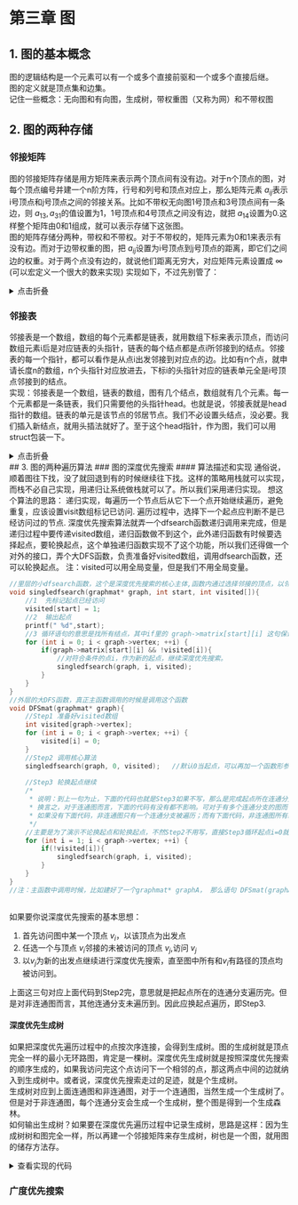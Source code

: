 # 第三章 图
## 1. 图的基本概念
图的逻辑结构是一个元素可以有一个或多个直接前驱和一个或多个直接后继。  
图的定义就是顶点集和边集。  
记住一些概念：无向图和有向图，生成树，带权重图（又称为网）和不带权图
## 2. 图的两种存储
### 邻接矩阵
图的邻接矩阵存储是用方矩阵来表示两个顶点间有没有边。对于n个顶点的图，对每个顶点编号并建一个n阶方阵，行号和列号和顶点对应上，那么矩阵元素 $a_{ij}$表示i号顶点和j号顶点之间的邻接关系。比如不带权无向图1号顶点和3号顶点间有一条边，则 $a_{13},a_{31}$的值设置为1，1号顶点和4号顶点之间没有边，就把 $a_{14}$设置为0.这样整个矩阵由0和1组成，就可以表示存储下这张图。  
图的矩阵存储分两种，带权和不带权。对于不带权的，矩阵元素为0和1来表示有没有边。而对于边带权重的图，把 $a_{ij}$设置为i号顶点到j号顶点的距离，即它们之间边的权重。对于两个点没有边的，就说他们距离无穷大，对应矩阵元素设置成 $\infty$ (可以宏定义一个很大的数来实现)
实现如下，不过先别管了：
<details><summary>点击折叠</summary>
<p>
  
```c
//数据类型的定义
typedef struct matrixgraph{
    int vertex;          //顶点的数量
    int ** matrix;       //一个int型指针的指针，其实会变成一个矩阵，跟待会建图的函数有关系
}graphmat,graphweightmat;     //graphmat表示不带权的，graphweightmat表示带权的

//建不带边图的函数
//返回一个没有边的图
graphmat * createMatgraph(int nodes){
    graphmat * graph = (graphmat*)malloc(sizeof(graphmat));
    graph->vertex = nodes;
    //下面几行构建矩阵
    graph->matrix = (int**) malloc(sizeof (int *) * nodes);
    for (int i = 0; i < nodes; ++i) {
        graph->matrix[i] = (int*) malloc(sizeof(int) * nodes);
    }
    //矩阵置0
    for (int i = 0; i < nodes; ++i) {
        for (int j = 0; j < nodes; ++j) {
            if(i == j)  graph->matrix[i][j] = 0;
            else    graph->matrix[i][j] = Infinit;   //Infinit是宏定义的量 这另个语句改成不做条件判断，全部赋成0就可以是不带权图
        }
    }
    return graph;
}

//添加边的函数，这边是以带权的为例子，那如果是不带权值的，就设置成1就好了
//添加一条有向带权值边
}void addweightdirectionaledgeMat(graphmat * graph, int src, int dest, int weight){
    graph->matrix[src][dest] = weight;
}
//如果要改成无向很简单，从source指dest有，从dest指source也有就行了
void addweightedgeMat(graphmat * graph, int src, int dest, int weight){
    graph->matrix[src][dest] = weight;
    graph->matrix[dest][src] = weight;
```
  
</p>
</details>

### 邻接表
邻接表是一个数组，数组的每个元素都是链表，就用数组下标来表示顶点，而访问数组元素i后是对应链表的头指针，链表的每个结点都是点i所邻接到的结点。邻接表的每一个指针，都可以看作是从点i出发邻接到对应点的边。比如有n个点，就申请长度n的数组，n个头指针对应放进去，下标i的头指针对应的链表单元全是i号顶点邻接到的结点。  
实现：邻接表是一个数组，链表的数组，图有几个结点，数组就有几个元素。每一个元素都是一条链表，我们只需要他的头指针head。也就是说，邻接表就是head指针的数组。链表的单元是该节点的邻居节点。我们不必设置头结点，没必要。我们插入新结点，就用头插法就好了。至于这个head指针，作为图，我们可以用struct包装一下。
<details><summary>点击折叠</summary>
  <p>
  
```c
//邻接表中链表的单元
typedef struct edge{
    int dest;            //所指向的目标顶点
    int weight;          //这个边的权重
    struct edge* next;   //同起点的下一条边
}edge;                   //这个取名的含义是，上邻接表的指针都相当于是从同一起点出发的边。要访问相邻顶点，比如有edge* p，就用 p->dest 就好了

//邻接表的数据类型(为了好看，不要让邻接表直接就是edge head[num_Vertix]，当然它就是)，包装这一下只是为了邻接表单元有个自己的类型
typedef struct adjlistunit{
    edge* head;
}adjlistunit;

//图就是以邻接表的形式存在的，所以我们定义一下图
typedef struct graphINadj{
    int num_nodes;          //图顶点的个数
    adjlistunit* adjlist;   //由“邻接表单元”组成的邻接表，这是个指针型，其实是个数组，看下面建图的函数就明白了
}graphadj;

//初始化有n个结点的图，不带边，函数读入要创建的图的顶点个数
graphadj* graphinit(int n){
    graphadj * graph = (graphadj*)malloc(sizeof (graphadj));      //申请内存空间
    graph->num_nodes = n;                                        //顶点个数设置为n
    adjlistunit * adjlist = (adjlistunit*)malloc(n*sizeof (adjlistunit));   
    graph->adjlist = adjlist;                                           //这两句创建邻接表
    for (int i = 0; i < n; ++i) {
        graph->adjlist[i].head = NULL;  //初始化全部没有边
    }
    return graph;
}

//添加一条有向边  函数读入 起点号数src(source) 和 终点号数dest(destination)
void directedge(graphadj* graph, int src, int dest){
    edge* newedge = (edge*)malloc(sizeof(edge));     //申请一个新边的类型
    newedge->dest = dest;                            //指定终点
    newedge->next = graph->adjlist[src].head;        
    graph->adjlist[src].head = newedge;              //这两句是头插法，合起来就是放到邻接表相应的链表中
}

//如果是加无向边，就是比有向边要指过来，又指过去
void addedge(graphadj* graph, int src, int dest){
    edge* newedge = (edge*)malloc(sizeof(edge));
    newedge->dest = dest;
    newedge->next = graph->adjlist[src].head;
    graph->adjlist[src].head = newedge;
    //如果是无向图要再加一条对称边
    newedge = (edge*)malloc(sizeof(edge));
    newedge->dest = src;
    newedge->next = graph->adjlist[dest].head;
    graph->adjlist[dest].head = newedge;##
}
//添加一条有向的有权重边，只比上面那个多了一个设置权重的环节，上面那个加边函数是说刚开始一些图不考虑带权就先简单一点
void directweightedge(graphadj* graph, int src, int dest, int weight){
    edge* newedge = (edge*)malloc(sizeof(edge));
    newedge->dest = dest;
    newedge->weight = weight;                  //设置边权重
    newedge->next = graph->adjlist[src].head;
    graph->adjlist[src].head = newedge;  
}
```
</p>
</details>
## 3. 图的两种遍历算法
### 图的深度优先搜索
#### 算法描述和实现
通俗说，顺着图往下找，没了就回退到有的时候继续往下找。这样的策略用栈就可以实现，而栈不必自己实现，用递归让系统做栈就可以了。所以我们采用递归实现。
想这个算法的思路：  
递归实现，每遍历一个节点后从它下一个点开始继续遍历，避免重复，应该设置visit数组标记已访问. 遍历过程中，选择下一个起点应判断不是已经访问过的节点.  
深度优先搜索算法就弄一个dfsearch函数递归调用来完成，但是递归过程中要传递visited数组，递归函数做不到这个，此外递归函数有时候要选择起点，要轮换起点，这个单独递归函数实现不了这个功能，所以我们还得做一个对外的接口，弄个大DFS函数，负责准备好visited数组，调用dfsearch函数，还可以轮换起点。  
注：visited可以用全局变量，但是我们不用全局变量。

```c
//里层的小dfsearch函数，这个是深度优先搜索的核心主体,函数内通过选择邻接的顶点，以邻接的顶点为新的起点递归调用
void singledfsearch(graphmat* graph, int start, int visited[]){
    //1  先标记起点已经访问
    visited[start] = 1;
    //2  输出起点
    printf(" %d",start);
    //3 循环语句的意思是找所有结点，其中if里的 graph->matrix[start][i] 这句保证结点为start点邻接到的，而!visited[i]保证该店为未访问(字面意思)
    for (int i = 0; i < graph->vertex; ++i) {
        if(graph->matrix[start][i] && !visited[i]){
            //对符合条件的点i，作为新的起点，继续深度优先搜索。
            singledfsearch(graph, i, visited);
        }
    }
}
//外层的大DFS函数，真正主函数调用的时候是调用这个函数
void DFSmat(graphmat* graph){
    //Step1 准备好visited数组
    int visited[graph->vertex];
    for (int i = 0; i < graph->vertex; ++i) {
        visited[i] = 0;
    }
    //Step2 调用核心算法
    singledfsearch(graph, 0, visited);   //默认0当起点，可以再加一个函数形参int start，让用户指定起点
    
    //Step3 轮换起点继续
    /*
     * 说明：到上一句为止，下面的代码也就是Step3如果不写，那么是完成起点所在连通分支的深度搜索
     * 换言之，对于连通图而言，下面的代码有没有都不影响。可对于有多个连通分支的图而言，就会有差别。
     * 如果没有下面代码，非连通图只有一个连通分支被遍历；而有下面代码，非连通图所有结点都被遍历。
     */
    //主要是为了演示不论换起点和轮换起点，不然Step2不用写，直接Step3循环起点i=0就行了
    for (int i = 1; i < graph->vertex; ++i) {
        if(!visited[i]){
            singledfsearch(graph, i, visited);
        }
    }
}
//注：主函数中调用时候，比如建好了一个graphmat* graphA， 那么语句 DFSmat(graphA); 就可以输出深度优先遍历的序列
      
```
如果要你说深度优先搜索的基本思想：
1. 首先访问图中某一个顶点 $v_i$，以该顶点为出发点
2. 任选一个与顶点 $v_i$邻接的未被访问的顶点 $v_j$,访问 $v_j$
3. 以$v_j$为新的出发点继续进行深度优先搜索，直至图中所有和$v_i$有路径的顶点均被访问到。

上面这三句对应上面代码到Step2完，意思就是把起点所在的连通分支遍历完。但是对非连通图而言，其他连通分支未遍历到。因此应换起点遍历，即Step3.

#### 深度优先生成树
如果把深度优先遍历过程中的点按次序连接，会得到生成树。图的生成树就是顶点完全一样的最小无环路图，肯定是一棵树。深度优先生成树就是按照深度优先搜索的顺序生成的，如果我访问完这个点访问下一个相邻的点，那这两点中间的边就纳入到生成树中。或者说，深度优先搜索走过的足迹，就是个生成树。  
生成树对应到上面连通图和非连通图，对于一个连通图，当然生成一个生成树了。但是对于非连通图，每个连通分支会生成一个生成树，整个图是得到一个生成森林。  
如何输出生成树？如果要在深度优先遍历过程中记录生成树，思路是这样：因为生成树树和图完全一样，所以再建一个邻接矩阵来存生成树，树也是一个图，就用图的储存方法存。
<details><summary>查看实现的代码</summary>
  <p>
  
```c
//1 深度优先生成树
/*
 * 连通图深度优先搜索可以形成生成树，成为深度优先生成树，我们如何生成它呢？
 * 思路：生成树也是一个图，并且节点完全一样，就直接再用邻接矩阵表示法把它表示出来就行了
 * 非连通图会有一个生成森林，表示方法也一样。
 * 生成深度优先生成树，只需要对深度优先搜索做一点添加即可。要记录走过的边。
 */
void dfsst(graphmat* graph, int start, int visited[], graphmat* spantree){
    visited[start] = 1;
    for (int i = 0; i < graph->vertex; ++i) {
        if(graph->matrix[start][i] && !visited[i]){
            dfsst(graph, i, visited,spantree);
            addedgeMat(spantree, start, i);    //这句是新增语句：意思是start邻接到点i，要从点i继续深度优先搜索，那么start和i中间的边加入到生成树中
        }
    }
}
graphmat * dfsspantreemat(graphmat* graph){
    graphmat * spantree = createMatgraph(graph->vertex);     //这句新增语句： 新建一个邻接矩阵型图保存生成树
    int visited[graph->vertex];
    for (int i = 0; i < graph->vertex; ++i) {
        visited[i] = 0;
    }
    dfsst(graph, 0, visited, spantree);
    return spantree;                                        //这句新增语句： 返回深度优先生成树
}
```
  </p>
</details>
  

### 广度优先搜索
 



